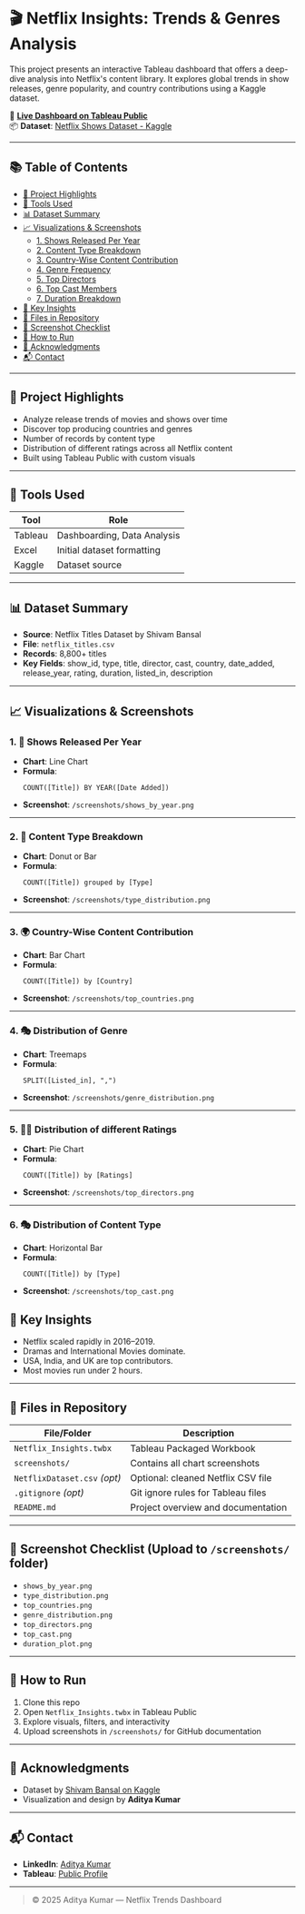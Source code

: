 # 🎬 Netflix Insights: Trends & Genres Analysis

This project presents an interactive Tableau dashboard that offers a deep-dive analysis into Netflix's content library. It explores global trends in show releases, genre popularity, and country contributions using a Kaggle dataset.

🔗 **[Live Dashboard on Tableau Public](https://public.tableau.com/app/profile/aditya.kumar6665/viz/GlobalNetflixInsightsTrendsGenres/Visualizations)**  
📦 **Dataset**: [Netflix Shows Dataset - Kaggle](https://www.kaggle.com/datasets/shivamb/netflix-shows)

---

## 📚 Table of Contents

- [📌 Project Highlights](#-project-highlights)
- [🧰 Tools Used](#-tools-used)
- [📊 Dataset Summary](#-dataset-summary)
- [📈 Visualizations & Screenshots](#-visualizations--screenshots)
  - [1. Shows Released Per Year](#1-shows-released-per-year)
  - [2. Content Type Breakdown](#2-content-type-breakdown)
  - [3. Country-Wise Content Contribution](#3-country-wise-content-contribution)
  - [4. Genre Frequency](#4-genre-frequency)
  - [5. Top Directors](#5-top-directors)
  - [6. Top Cast Members](#6-top-cast-members)
  - [7. Duration Breakdown](#7-duration-breakdown)
- [🧠 Key Insights](#-key-insights)
- [📂 Files in Repository](#-files-in-repository)
- [📸 Screenshot Checklist](#-screenshot-checklist-upload-to-screenshots-folder)
- [🚀 How to Run](#-how-to-run)
- [🙏 Acknowledgments](#-acknowledgments)
- [📬 Contact](#-contact)

---

## 📌 Project Highlights

- Analyze release trends of movies and shows over time
- Discover top producing countries and genres
- Number of records by content type
- Distribution of different ratings across all Netflix content
- Built using Tableau Public with custom visuals

---

## 🧰 Tools Used

| Tool     | Role                            |
|----------|----------------------------------|
| Tableau  | Dashboarding, Data Analysis      |
| Excel    | Initial dataset formatting       |
| Kaggle   | Dataset source                   |

---

## 📊 Dataset Summary

- **Source**: Netflix Titles Dataset by Shivam Bansal
- **File**: `netflix_titles.csv`
- **Records**: 8,800+ titles
- **Key Fields**: show_id, type, title, director,	cast,	country, date_added, release_year, rating, duration, listed_in,	description

---

## 📈 Visualizations & Screenshots

### 1. 📅 Shows Released Per Year
- **Chart**: Line Chart  
- **Formula**:
  ```tableau
  COUNT([Title]) BY YEAR([Date Added])
  ```
- **Screenshot**: `/screenshots/shows_by_year.png`

---

### 2. 🍿 Content Type Breakdown
- **Chart**: Donut or Bar  
- **Formula**:
  ```tableau
  COUNT([Title]) grouped by [Type]
  ```
- **Screenshot**: `/screenshots/type_distribution.png`

---

### 3. 🌍 Country-Wise Content Contribution
- **Chart**: Bar Chart  
- **Formula**:
  ```tableau
  COUNT([Title]) by [Country]
  ```
- **Screenshot**: `/screenshots/top_countries.png`

---

### 4. 🎭 Distribution of Genre
- **Chart**: Treemaps  
- **Formula**:
  ```tableau
  SPLIT([Listed_in], ",")
  ```
- **Screenshot**: `/screenshots/genre_distribution.png`

---

### 5. 👨‍🎬 Distribution of different Ratings
- **Chart**: Pie Chart  
- **Formula**:
  ```tableau
  COUNT([Title]) by [Ratings]
  ```
- **Screenshot**: `/screenshots/top_directors.png`

---

### 6. 🎭 Distribution of Content Type
- **Chart**: Horizontal Bar  
- **Formula**:
  ```tableau
  COUNT([Title]) by [Type]
  ```
- **Screenshot**: `/screenshots/top_cast.png`

## 🧠 Key Insights

- Netflix scaled rapidly in 2016–2019.
- Dramas and International Movies dominate.
- USA, India, and UK are top contributors.
- Most movies run under 2 hours.

---

## 📂 Files in Repository

| File/Folder                     | Description                                |
|--------------------------------|--------------------------------------------|
| `Netflix_Insights.twbx`        | Tableau Packaged Workbook                  |
| `screenshots/`                 | Contains all chart screenshots             |
| `NetflixDataset.csv` *(opt)*   | Optional: cleaned Netflix CSV file         |
| `.gitignore` *(opt)*           | Git ignore rules for Tableau files         |
| `README.md`                    | Project overview and documentation         |

---

## 📸 Screenshot Checklist (Upload to `/screenshots/` folder)

- `shows_by_year.png`
- `type_distribution.png`
- `top_countries.png`
- `genre_distribution.png`
- `top_directors.png`
- `top_cast.png`
- `duration_plot.png`

---

## 🚀 How to Run

1. Clone this repo  
2. Open `Netflix_Insights.twbx` in Tableau Public  
3. Explore visuals, filters, and interactivity  
4. Upload screenshots in `/screenshots/` for GitHub documentation

---

## 🙏 Acknowledgments

- Dataset by [Shivam Bansal on Kaggle](https://www.kaggle.com/shivamb)
- Visualization and design by **Aditya Kumar**

---

## 📬 Contact

- **LinkedIn**: [Aditya Kumar](https://www.linkedin.com/in/aditya-kumar-199b18180)
- **Tableau**: [Public Profile](https://public.tableau.com/app/profile/aditya.kumar6665)

---

> © 2025 Aditya Kumar — Netflix Trends Dashboard
